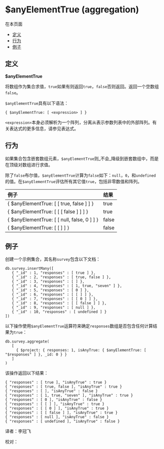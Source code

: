 # $anyElementTrue \(aggregation\)

在本页面

* [定义](anyelementtrue-aggregation.md#definition)
* [行为](anyelementtrue-aggregation.md#behavior)
* [例子](anyelementtrue-aggregation.md#examples)

## 定义

**$anyElementTrue**

将数组作为集合求值，`true`如果有则返回`true`，`false`否则返回。返回一个空数组`false`。

`$anyElementTrue`具有以下语法：

```text
{ $anyElementTrue: [ <expression> ] }
```

`<expression>`本身必须解析为一个阵列，分离从表示参数列表中的外部阵列。有关表达式的更多信息，请参见表达式。

## 行为

如果集合包含嵌套数组元素，`$anyElementTrue`则_不会_降级到嵌套数组中，而是在顶级对数组进行求值。

除了`false`布尔值，`$anyElementTrue`计算为`false`如下：`null`，`0`，和`undefined` 的值。在`$anyElementTrue`评估所有其它值`true`，包括非零数值和阵列。

| 例子 | 结果 |
| :--- | :--- |
| { $anyElementTrue: \[ \[ true, false \] \] } | true |
| { $anyElementTrue: \[ \[ \[ false \] \] \] } | true |
| { $anyElementTrue: \[ \[ null, false, 0 \] \] } | false |
| { $anyElementTrue: \[ \[ \] \] } | false |

## 例子

创建一个示例集合，其名称`survey`包含以下文档：

```text
db.survey.insertMany([
   { "_id" : 1, "responses" : [ true ] },
   { "_id" : 2, "responses" : [ true, false ] },
   { "_id" : 3, "responses" : [ ] },
   { "_id" : 4, "responses" : [ 1, true, "seven" ] },
   { "_id" : 5, "responses" : [ 0 ] },
   { "_id" : 6, "responses" : [ [ ] ] },
   { "_id" : 7, "responses" : [ [ 0 ] ] },
   { "_id" : 8, "responses" : [ [ false ] ] },
   { "_id" : 9, "responses" : [ null ] },
   { "_id" : 10, "responses" : [ undefined ] }
])
```

以下操作使用`$anyElementTrue`运算符来确定`responses`数组是否包含任何计算结果为`true`：

```text
db.survey.aggregate(
   [
     { $project: { responses: 1, isAnyTrue: { $anyElementTrue: [ "$responses" ] }, _id: 0 } }
   ]
)
```

该操作返回以下结果：

```text
{ "responses" : [ true ], "isAnyTrue" : true }
{ "responses" : [ true, false ], "isAnyTrue" : true }
{ "responses" : [ ], "isAnyTrue" : false }
{ "responses" : [ 1, true, "seven" ], "isAnyTrue" : true }
{ "responses" : [ 0 ], "isAnyTrue" : false }
{ "responses" : [ [ ] ], "isAnyTrue" : true }
{ "responses" : [ [ 0 ] ], "isAnyTrue" : true }
{ "responses" : [ [ false ] ], "isAnyTrue" : true }
{ "responses" : [ null ], "isAnyTrue" : false }
{ "responses" : [ undefined ], "isAnyTrue" : false }
```

译者：李冠飞

校对：

